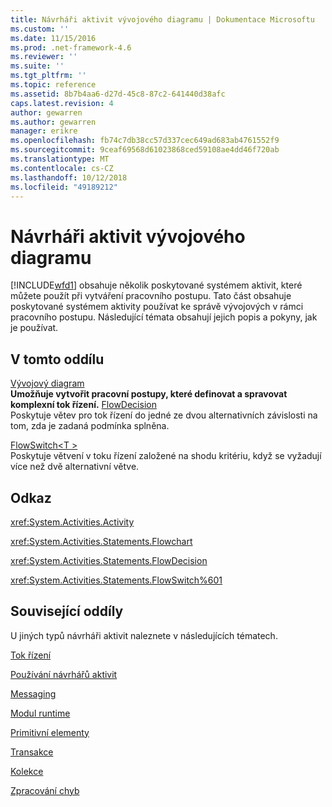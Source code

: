 ```yaml
---
title: Návrháři aktivit vývojového diagramu | Dokumentace Microsoftu
ms.custom: ''
ms.date: 11/15/2016
ms.prod: .net-framework-4.6
ms.reviewer: ''
ms.suite: ''
ms.tgt_pltfrm: ''
ms.topic: reference
ms.assetid: 8b7b4aa6-d27d-45c8-87c2-641440d38afc
caps.latest.revision: 4
author: gewarren
ms.author: gewarren
manager: erikre
ms.openlocfilehash: fb74c7db38cc57d337cec649ad683ab4761552f9
ms.sourcegitcommit: 9ceaf69568d61023868ced59108ae4dd46f720ab
ms.translationtype: MT
ms.contentlocale: cs-CZ
ms.lasthandoff: 10/12/2018
ms.locfileid: "49189212"
---
```

# <a name="flowchart-activity-designers"></a>Návrháři aktivit vývojového diagramu
[!INCLUDE[wfd1](../includes/wfd1-md.md)] obsahuje několik poskytované systémem aktivit, které můžete použít při vytváření pracovního postupu. Tato část obsahuje poskytované systémem aktivity používat ke správě vývojových v rámci pracovního postupu. Následující témata obsahují jejich popis a pokyny, jak je používat.  
  
## <a name="in-this-section"></a>V tomto oddílu  
 [Vývojový diagram](../workflow-designer/flowchart-activity-designer.md)  
 **Umožňuje vytvořit pracovní postupy, které definovat a spravovat komplexní tok řízení.**  [FlowDecision](../workflow-designer/flowdecision-activity-designer.md)  
 Poskytuje větev pro tok řízení do jedné ze dvou alternativních závislosti na tom, zda je zadaná podmínka splněna.  
  
 [FlowSwitch\<T >](../workflow-designer/flowswitch-t-activity-designer.md)  
 Poskytuje větvení v toku řízení založené na shodu kritériu, když se vyžadují více než dvě alternativní větve.  
  
## <a name="reference"></a>Odkaz  
 <xref:System.Activities.Activity>  
  
 <xref:System.Activities.Statements.Flowchart>  
  
 <xref:System.Activities.Statements.FlowDecision>  
  
 <xref:System.Activities.Statements.FlowSwitch%601>  
  
## <a name="related-sections"></a>Související oddíly  
 U jiných typů návrháři aktivit naleznete v následujících tématech.  
  
 [Tok řízení](../workflow-designer/control-flow-activity-designers.md)  
  
 [Používání návrhářů aktivit](../workflow-designer/using-the-activity-designers.md)  
  
 [Messaging](../workflow-designer/messaging-activity-designers.md)  
  
 [Modul runtime](../workflow-designer/runtime-activity-designers.md)  
  
 [Primitivní elementy](../workflow-designer/primitives-activity-designers.md)  
  
 [Transakce](../workflow-designer/transaction-activity-designers.md)  
  
 [Kolekce](../workflow-designer/collection-activity-designers.md)  
  
 [Zpracování chyb](../workflow-designer/error-handling-activity-designers.md)